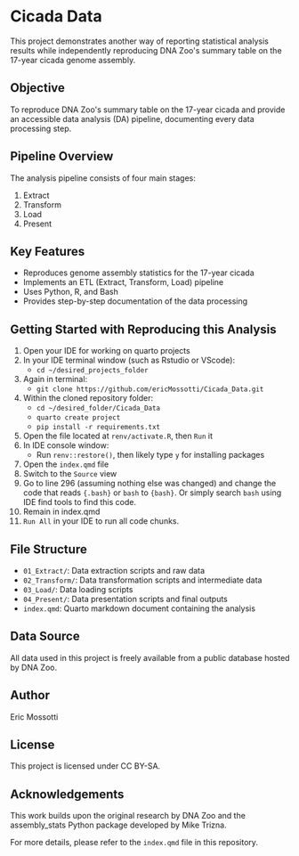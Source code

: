 # Cicada Data

This project demonstrates another way of reporting statistical analysis results while independently reproducing DNA Zoo's summary table on the 17-year cicada genome assembly.

## Objective

To reproduce DNA Zoo's summary table on the 17-year cicada and provide an accessible data analysis (DA) pipeline, documenting every data processing step.

## Pipeline Overview

The analysis pipeline consists of four main stages:

1. Extract
2. Transform
3. Load
4. Present

## Key Features

- Reproduces genome assembly statistics for the 17-year cicada
- Implements an ETL (Extract, Transform, Load) pipeline
- Uses Python, R, and Bash
- Provides step-by-step documentation of the data processing

## Getting Started with Reproducing this Analysis

1. Open your IDE for working on quarto projects
2. In your IDE terminal window (such as Rstudio or VScode):
   - `cd ~/desired_projects_folder`
3. Again in terminal:
   - `git clone https://github.com/ericMossotti/Cicada_Data.git`
4. Within the cloned repository folder: 
   - `cd ~/desired_folder/Cicada_Data`
   - `quarto create project`
   - `pip install -r requirements.txt`
5. Open the file located at `renv/activate.R`, then `Run` it
6. In IDE console window:
   - Run `renv::restore()`, then likely type `y` for installing packages
7. Open the `index.qmd` file
8. Switch to the `Source` view
9. Go to line 296 (assuming nothing else was changed) and change the code that reads `{.bash}` or `bash`  to `{bash}`. Or simply search `bash` using IDE find tools to find this code.
10. Remain in index.qmd
11. `Run All` in your IDE to run all code chunks.

## File Structure

- `01_Extract/`: Data extraction scripts and raw data
- `02_Transform/`: Data transformation scripts and intermediate data
- `03_Load/`: Data loading scripts
- `04_Present/`: Data presentation scripts and final outputs
- `index.qmd`: Quarto markdown document containing the analysis

## Data Source

All data used in this project is freely available from a public database hosted by DNA Zoo.

## Author

Eric Mossotti

## License

This project is licensed under CC BY-SA.

## Acknowledgements

This work builds upon the original research by DNA Zoo and the assembly_stats Python package developed by Mike Trizna.

For more details, please refer to the `index.qmd` file in this repository.

